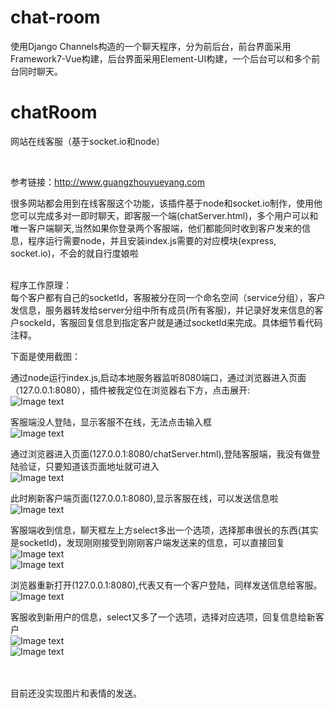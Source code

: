 # chat-room
使用Django Channels构造的一个聊天程序，分为前后台，前台界面采用Framework7-Vue构建，后台界面采用Element-UI构建，一个后台可以和多个前台同时聊天。

# chatRoom
网站在线客服（基于socket.io和node）

<br/>


参考链接：<a href="http://www.guangzhouyueyang.com" target="_blank">http://www.guangzhouyueyang.com </a><br/>

很多网站都会用到在线客服这个功能，该插件基于node和socket.io制作，使用他您可以完成多对一即时聊天，即客服一个端(chatServer.html)，多个用户可以和唯一客户端聊天,当然如果你登录两个客服端，他们都能同时收到客户发来的信息，程序运行需要node，并且安装index.js需要的对应模块(express, socket.io)，不会的就自行度娘啦<br/><br/>

程序工作原理： <br/>
  每个客户都有自己的socketId，客服被分在同一个命名空间（service分组），客户发信息，服务器转发给server分组中所有成员(所有客服)，并记录好发来信息的客户sockeId，客服回复信息到指定客户就是通过socketId来完成。具体细节看代码注释。

下面是使用截图： <br/>

通过node运行index.js,启动本地服务器监听8080端口，通过浏览器进入页面（127.0.0.1:8080），插件被我定位在浏览器右下方，点击展开: <br/>
![Image text](https://raw.github.com/nayonglin/chatRoom/master/img-folder/1.png) <br/>

客服端没人登陆，显示客服不在线，无法点击输入框 <br/>
![Image text](https://raw.github.com/nayonglin/chatRoom/master/img-folder/2.png) <br/>

通过浏览器进入页面(127.0.0.1:8080/chatServer.html),登陆客服端，我没有做登陆验证，只要知道该页面地址就可进入 <br/>
![Image text](https://raw.github.com/nayonglin/chatRoom/master/img-folder/3.png) <br/>

此时刷新客户端页面(127.0.0.1:8080),显示客服在线，可以发送信息啦 <br/>
![Image text](https://raw.github.com/nayonglin/chatRoom/master/img-folder/5.png) <br/>

客服端收到信息，聊天框左上方select多出一个选项，选择那串很长的东西(其实是socketId)，发现刚刚接受到刚刚客户端发送来的信息，可以直接回复 <br>
![Image text](https://raw.github.com/nayonglin/chatRoom/master/img-folder/6.png) <br/>
![Image text](https://raw.github.com/nayonglin/chatRoom/master/img-folder/7.png) <br/>

浏览器重新打开(127.0.0.1:8080),代表又有一个客户登陆，同样发送信息给客服。 <br/>
![Image text](https://raw.github.com/nayonglin/chatRoom/master/img-folder/8.png) <br/>

客服收到新用户的信息，select又多了一个选项，选择对应选项，回复信息给新客户 <br/>
![Image text](https://raw.github.com/nayonglin/chatRoom/master/img-folder/9.png) <br/>
![Image text](https://raw.github.com/nayonglin/chatRoom/master/img-folder/10.png) <br/>


<br/><br/>
目前还没实现图片和表情的发送。

